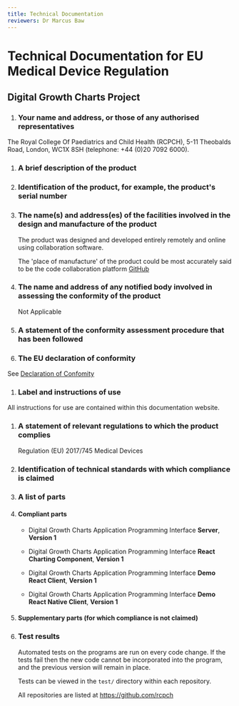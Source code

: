 ```yaml
---
title: Technical Documentation
reviewers: Dr Marcus Baw
---
```


# Technical Documentation for EU Medical Device Regulation

## Digital Growth Charts Project

1. ### Your name and address, or those of any authorised representatives

The Royal College Of Paediatrics and Child Health (RCPCH), 5-11 Theobalds Road, London, WC1X 8SH (telephone: +44 (0)20 7092 6000).

1. ### A brief description of the product

1. ### Identification of the product, for example, the product's serial number

1. ### The name(s) and address(es) of the facilities involved in the design and manufacture of the product

    The product was designed and developed entirely remotely and online using collaboration software.

    The 'place of manufacture' of the product could be most accurately said to be the code collaboration platform [GitHub](https://github.com/)

1. ### The name and address of any notified body involved in assessing the conformity of the product

    Not Applicable

1. ### A statement of the conformity assessment procedure that has been followed

1. ### The EU declaration of conformity

See [Declaration of Confomity](doc-api.md)

1. ### Label and instructions of use

All instructions for use are contained within this documentation website.

1. ### A statement of relevant regulations to which the product complies

    Regulation (EU) 2017/745    Medical Devices

1. ### Identification of technical standards with which compliance is claimed

1. ### A list of parts

1. #### Compliant parts

   * Digital Growth Charts Application Programming Interface **Server**, **Version 1**

   * Digital Growth Charts Application Programming Interface **React Charting Component**, **Version 1**

   * Digital Growth Charts Application Programming Interface **Demo React Client**, **Version 1**

   * Digital Growth Charts Application Programming Interface **Demo React Native Client**, **Version 1**

1. #### Supplementary parts (for which compliance is not claimed)

1. ### Test results

    Automated tests on the programs are run on every code change. If the tests fail then the new code cannot be incorporated into the program, and the previous version will remain in place.

    Tests can be viewed in the `test/` directory within each repository.

    All repositories are listed at <https://github.com/rcpch>
